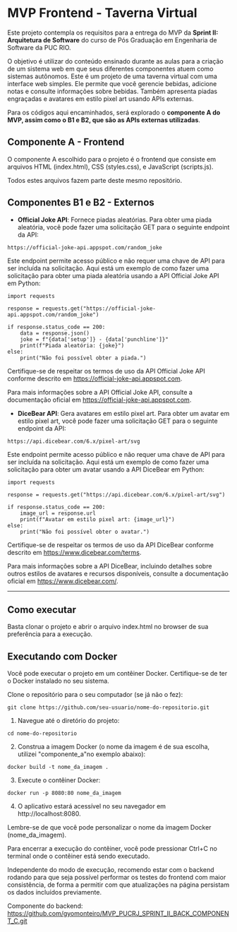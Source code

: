 # MVP Frontend - Taverna Virtual

Este projeto contempla os requisitos para a entrega do MVP da **Sprint II: Arquitetura de Software** do curso de Pós Graduação em Engenharia de Software da PUC RIO.

O objetivo é utilizar do conteúdo ensinado durante as aulas para a criação de um sistema web em que seus diferentes componentes atuem como sistemas autônomos.
Este é um projeto de uma taverna virtual com uma interface web simples. Ele permite que você gerencie bebidas, adicione notas e consulte informações sobre bebidas. Também apresenta piadas engraçadas e avatares em estilo pixel art usando APIs externas.

Para os códigos aqui encaminhados, será explorado o **componente A do MVP, assim como o B1 e B2, que são as APIs externas utilizadas**.

## Componente A - Frontend
O componente A escolhido para o projeto é o frontend que consiste em arquivos HTML (index.html), CSS (styles.css), e JavaScript (scripts.js). 

Todos estes arquivos fazem parte deste mesmo repositório.

## Componentes B1 e B2 - Externos

- **Official Joke API**: Fornece piadas aleatórias.
Para obter uma piada aleatória, você pode fazer uma solicitação GET para o seguinte endpoint da API:
```
https://official-joke-api.appspot.com/random_joke
```
Este endpoint permite acesso público e não requer uma chave de API para ser incluída na solicitação.
Aqui está um exemplo de como fazer uma solicitação para obter uma piada aleatória usando a API Official Joke API em Python:
```
import requests

response = requests.get("https://official-joke-api.appspot.com/random_joke")

if response.status_code == 200:
    data = response.json()
    joke = f"{data['setup']} - {data['punchline']}"
    print(f"Piada aleatória: {joke}")
else:
    print("Não foi possível obter a piada.")
```
Certifique-se de respeitar os termos de uso da API Official Joke API conforme descrito em https://official-joke-api.appspot.com.

Para mais informações sobre a API Official Joke API, consulte a documentação oficial em https://official-joke-api.appspot.com.

- **DiceBear API**: Gera avatares em estilo pixel art.
Para obter um avatar em estilo pixel art, você pode fazer uma solicitação GET para o seguinte endpoint da API:
```
https://api.dicebear.com/6.x/pixel-art/svg
```
Este endpoint permite acesso público e não requer uma chave de API para ser incluída na solicitação.
Aqui está um exemplo de como fazer uma solicitação para obter um avatar usando a API DiceBear em Python:
```
import requests

response = requests.get("https://api.dicebear.com/6.x/pixel-art/svg")

if response.status_code == 200:
    image_url = response.url
    print(f"Avatar em estilo pixel art: {image_url}")
else:
    print("Não foi possível obter o avatar.")
```
Certifique-se de respeitar os termos de uso da API DiceBear conforme descrito em https://www.dicebear.com/terms.

Para mais informações sobre a API DiceBear, incluindo detalhes sobre outros estilos de avatares e recursos disponíveis, consulte a documentação oficial em https://www.dicebear.com/.


---
## Como executar

Basta clonar o projeto e abrir o arquivo index.html no browser de sua preferência para a execução.

## Executando com Docker

Você pode executar o projeto em um contêiner Docker. 
Certifique-se de ter o Docker instalado no seu sistema.

Clone o repositório para o seu computador (se já não o fez):

```
git clone https://github.com/seu-usuario/nome-do-repositorio.git
```

1. Navegue até o diretório do projeto:
```
cd nome-do-repositorio
```

2. Construa a imagem Docker (o nome da imagem é de sua escolha, utilizei "componente_a"no exemplo abaixo):
```
docker build -t nome_da_imagem .
```

3. Execute o contêiner Docker:

```
docker run -p 8080:80 nome_da_imagem
```

4. O aplicativo estará acessível no seu navegador em http://localhost:8080.


Lembre-se de que você pode personalizar o nome da imagem Docker (nome_da_imagem).

Para encerrar a execução do contêiner, você pode pressionar Ctrl+C no terminal onde o contêiner está sendo executado.

Independente do modo de execução, recomendo estar com o backend rodando para que seja possível performar os testes do frontend com maior consistência, de forma a permitir com que atualizações na página persistam os dados incluídos previamente.

Componente do backend: https://github.com/gyomonteiro/MVP_PUCRJ_SPRINT_II_BACK_COMPONENT_C.git

